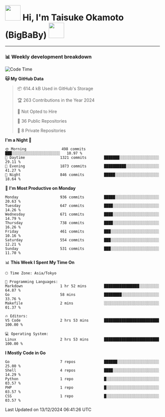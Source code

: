<!-- Title -->
<h1>
    <img src="https://media.tenor.com/TlyRveJkgo4AAAAi/cloud-cloud-strife.gif" width="50"/> 
    Hi, I'm Taisuke Okamoto (BigBaBy) 
    <img src="https://media.tenor.com/TlyRveJkgo4AAAAi/cloud-cloud-strife.gif" width="50"/>
</h1>

---

<h3> 📊 Weekly development breakdown </h3>
<!-- waka-readme-stats -->

<!--START_SECTION:waka-->
![Code Time](http://img.shields.io/badge/Code%20Time-1%2C914%20hrs%2028%20mins-blue)

**🐱 My GitHub Data** 

> 📦 614.4 kB Used in GitHub's Storage 
 > 
> 🏆 263 Contributions in the Year 2024
 > 
> 🚫 Not Opted to Hire
 > 
> 📜 36 Public Repositories 
 > 
> 🔑 8 Private Repositories 
 > 
**I'm a Night 🦉** 

```text
🌞 Morning                498 commits         ███░░░░░░░░░░░░░░░░░░░░░░   10.97 % 
🌆 Daytime                1321 commits        ███████░░░░░░░░░░░░░░░░░░   29.11 % 
🌃 Evening                1873 commits        ██████████░░░░░░░░░░░░░░░   41.27 % 
🌙 Night                  846 commits         █████░░░░░░░░░░░░░░░░░░░░   18.64 % 
```
📅 **I'm Most Productive on Monday** 

```text
Monday                   936 commits         █████░░░░░░░░░░░░░░░░░░░░   20.63 % 
Tuesday                  647 commits         ████░░░░░░░░░░░░░░░░░░░░░   14.26 % 
Wednesday                671 commits         ████░░░░░░░░░░░░░░░░░░░░░   14.79 % 
Thursday                 738 commits         ████░░░░░░░░░░░░░░░░░░░░░   16.26 % 
Friday                   461 commits         ███░░░░░░░░░░░░░░░░░░░░░░   10.16 % 
Saturday                 554 commits         ███░░░░░░░░░░░░░░░░░░░░░░   12.21 % 
Sunday                   531 commits         ███░░░░░░░░░░░░░░░░░░░░░░   11.70 % 
```


📊 **This Week I Spent My Time On** 

```text
🕑︎ Time Zone: Asia/Tokyo

💬 Programming Languages: 
Markdown                 1 hr 52 mins        ████████████████░░░░░░░░░   64.87 % 
Go                       58 mins             ████████░░░░░░░░░░░░░░░░░   33.76 % 
Makefile                 2 mins              ░░░░░░░░░░░░░░░░░░░░░░░░░   01.37 % 

🔥 Editors: 
VS Code                  2 hrs 53 mins       █████████████████████████   100.00 % 

💻 Operating System: 
Linux                    2 hrs 53 mins       █████████████████████████   100.00 % 
```

**I Mostly Code in Go** 

```text
Go                       7 repos             ██████░░░░░░░░░░░░░░░░░░░   25.00 % 
Shell                    4 repos             ████░░░░░░░░░░░░░░░░░░░░░   14.29 % 
Python                   1 repo              █░░░░░░░░░░░░░░░░░░░░░░░░   03.57 % 
PHP                      1 repo              █░░░░░░░░░░░░░░░░░░░░░░░░   03.57 % 
CSS                      1 repo              █░░░░░░░░░░░░░░░░░░░░░░░░   03.57 % 
```




 Last Updated on 13/12/2024 06:41:26 UTC
<!--END_SECTION:waka-->

